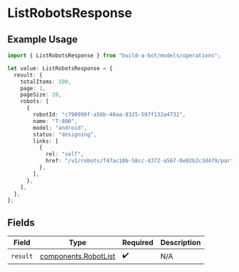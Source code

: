 # ListRobotsResponse

## Example Usage

```typescript
import { ListRobotsResponse } from "build-a-bot/models/operations";

let value: ListRobotsResponse = {
  result: {
    totalItems: 100,
    page: 1,
    pageSize: 20,
    robots: [
      {
        robotId: "c790999f-a56b-40aa-8325-597f132a4732",
        name: "T-800",
        model: "android",
        status: "designing",
        links: [
          {
            rel: "self",
            href: "/v1/robots/f47ac10b-58cc-4372-a567-0e02b2c3d479/parts",
          },
        ],
      },
    ],
  },
};
```

## Fields

| Field                                                        | Type                                                         | Required                                                     | Description                                                  |
| ------------------------------------------------------------ | ------------------------------------------------------------ | ------------------------------------------------------------ | ------------------------------------------------------------ |
| `result`                                                     | [components.RobotList](../../models/components/robotlist.md) | :heavy_check_mark:                                           | N/A                                                          |